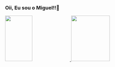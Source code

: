 ### Oii, Eu sou o Miguel!!👋

<div>
  <a href="https://github.com/miguel-oliveirRa">
  <img height="150em" width="42%" src="https://github-readme-stats.vercel.app/api?username=miguel-oliveirRa&show_icons=true&theme=tokyonight" />
  <img height="150em" width="50%" src="https://github-readme-stats.vercel.app/api/top-langs/?username=miguel-oliveirRa&layout=compact&theme=tokyonight" />
</div>

